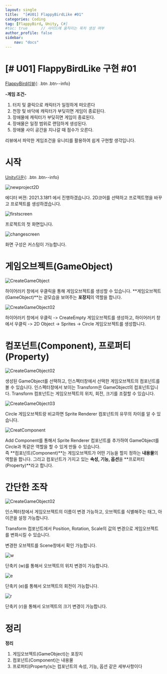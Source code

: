 ```yaml
---
layout: single
title:  "[#U01] FlappyBirdLike #01"
categories: Coding
tag: [FlappyBird, Unity, C#]
#toc: true      // 사이드에 움직이는 목차 생성 여부
author_profile: false
sidebar:
    nav: "docs"
---
```


# [# U01] FlappyBirdLike 구현 #01 

[FlappyBird리뷰](https://dozekr.github.io/gamereview/flappybird/){: .btn .btn--info}

**-게임 조건-**

1. 터치 및 클릭으로 캐릭터가 일정하게 떠오른다
2. 천장 및 바닥에 캐릭터가 부딪히면 게임이 종료된다.
3. 장애물에 캐릭터가 부딪히면 게임이 종료된다.
4. 장애물은 일정 범위로 랜덤하게 생성된다.
5. 장애물 사이 공간을 지나갈 때 점수가 오른다.


리뷰에서 파악한 게임조건을 유니티를 활용하여 쉽게 구현할 생각입니다.

# 시작

[Unity다운](https://store.unity.com/kr/download?gclid=Cj0KCQiAi8KfBhCuARIsADp-A551c5kKfOAVcE6jWVTW-V2mNXrpNT8yZgX3o9ZM3S9mlB3xIwn4U5YaAlMQEALw_wcB&gclsrc=aw.ds){: .btn .btn--info}


![newproject2D](../images/2023-02-15-unity_flappybird01/newproject2D.png)

에디터 버젼: 2021.3.18f1 에서 진행하겠습니다.
2D코어를 선택하고 프로젝트명을 바꾸고 프로젝트를 생성하겠습니다.

![firstscreen](../images/2023-02-15-unity_flappybird01/firstscreen.png)

프로젝트의 첫 화면입니다. 

![changescreen](../images/2023-02-15-unity_flappybird01/changescreen.png)


화면 구성은 커스텀이 가능합니다.

# 게임오브젝트(GameObject) 

![CreateGameObject](../images/2023-02-15-unity_flappybird01/CreateGameObject.png)

하이어러키 창에서 우클릭을 통해 게임오브젝트를 생성할 수 있습니다.
**게임오브젝트(GameObject)**는 겉모습을 보여주는 **포장지**의 역할을 합니다.

![CreateGameObject02](../images/2023-02-15-unity_flappybird01/CreateGameObject02.PNG)

하이어러키 창에서 우클릭 -> CreateEmpty 게임오브젝트를 생성하고,
하이어러키 창에서 우클릭 -> 2D Object -> Sprites -> Circle 게임오브젝트를 생성합니다.

# 컴포넌트(Component), 프로퍼티(Property)

![CreateGameObject02](../images/2023-02-15-unity_flappybird01/CreateGameObject02.PNG)

생성된 GameObject를 선택하고, 인스펙터창에서 선택한 게임오브젝트의 컴포넌트를 볼 수 있습니다.
인스펙터창에서 보이는 Transform은 GameObject의 컴포넌트입니다. 
Transform 컴포넌트는 게임오브젝트의 위치, 회전, 크기를 조절할 수 있습니다.

![CreateGameObject03](../images/2023-02-15-unity_flappybird01/CreateGameObject03.PNG)

Circle 게임오브젝트랑 비교하면 Sprite Renderer 컴포넌트의 유무의 차이를 알 수 있습니다.

![CreatComponent](../images/2023-02-15-unity_flappybird01/CreatComponent.png)

Add Component를 통해서 Sprite Renderer 컴포넌트를 추가하여 GameObject를 Circle과 똑같은 역할을 할 수 있게 만들 수 있습니다.  
즉 **컴포넌트(Component)**는 게임오브젝트가 어떤 기능을 할지 정하는 **내용물**의 역할을 합니다.
그리고 컴포넌트가 가지고 있는 **속성, 기능, 옵션**을 **프로퍼티(Property)**라고 합니다. 

# 간단한 조작

![CreateGameObject02](../images/2023-02-15-unity_flappybird01/CreateGameObject02.PNG)

인스펙터창에서 게임오브젝트의 이름이 변경 가능하고, 오브젝트를 식별해주는 태그, 아이콘을 설정 가능합니다.

Transform 컴포넌트에서 Position, Rotation, Scale의 값의 변경으로 게임오브젝트를 변화시킬 수 있습니다.

변경한 오브젝트를 Scene창에서 확인 가능합니다.

![w](../images/2023-02-15-unity_flappybird01/w.PNG)

단축키 (w)를 통해서 오브젝트의 위치 변경이 가능합니다.

![e](../images/2023-02-15-unity_flappybird01/e.PNG)

단축키 (e)를 통해서 오브젝트의  회전이 가능합니다.

![r](../images/2023-02-15-unity_flappybird01/r.PNG)

단축키 (r)을 통해서 오브젝트의 크기 변경이 가능합니다.

# 정리

**정리**

1. 게임오브젝트(GameObject)는 포장지
2. 컴포넌트(Component)는 내용물
3. 프로퍼티(Property)s는 컴포넌트의 속성, 기능, 옵션 같은 세부사항이다
